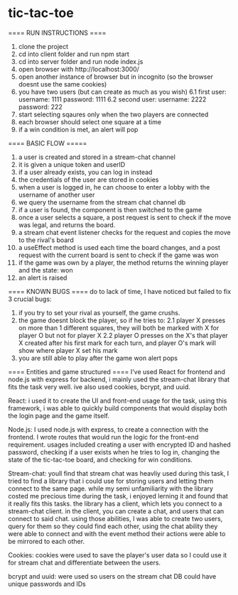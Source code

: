 # tic-tac-toe

==== RUN INSTRUCTIONS ====
1. clone the project
2. cd into client folder and run npm start
3. cd into server folder and run node index.js
4. open browser with http://localhost:3000/
5. open another instance of browser but in incognito (so the browser doesnt use the same cookies)
6. you have two users (but can create as much as you wish)
6.1 first user: username: 1111 password: 1111
6.2 second user: username: 2222 password: 222
7. start selecting sqaures only when the two players are connected
8. each browser should select one square at a time
9. if a win condition is met, an alert will pop 

====  BASIC FLOW =====
1. a user is created and stored in a stream-chat channel
2. it is given a unique token and userID
3. if a user already exists, you can log in instead
4. the credentials of the user are stored in cookies
5. when a user is logged in, he can choose to enter a lobby with the username of another user
6. we query the username from the stream chat channel db
7. if a user is found, the component is then switched to the game
8. once a user selects a square, a post request is sent to check if the move was legal, and returns the board.
9. a stream chat event listener checks for the request and copies the move to the rival's board
10. a useEffect method is used each time the board changes, and a post request with the current board is sent to check if the game was won
11. if the game was own by a player, the method returns the winning player and the state: won
12. an alert is raised

==== KNOWN BUGS ====
do to lack of time, I have noticed but failed to fix 3 crucial bugs:
1. if you try to set your rival as yourself, the game crushs.
2. the game doesnt block the player, so if he tries to:
2.1 player X presses on more than 1 different squares, they will both be marked with X for player O but not for player X
2.2 player O presses on the X's that player X created after his first mark for each turn, and player O's mark will show where player X set his mark
3. you are still able to play after the game won alert pops

==== Entities and game structured ====
I've used React for frontend and node.js with express for backend, i mainly used the stream-chat library that fits the task very well. ive also used cookies, bcrypt, and uuid.

React: i used it to create the UI and front-end usage for the task, using this framework, i was able to quickly build components that would display both the login page and the game itself.

Node.js: I used node.js with express, to create a connection with the frontend. I wrote routes that would run the logic for the front-end requirement. usages included creating a user with encrypted ID and hashed password, checking if a user exists when he tries to log in, changing the state of the tic-tac-toe board, and checking for win conditions.

Stream-chat: youll find that stream chat was heavliy used during this task, I tried to find a library that i could use for storing users and letting them connect to the same page. while my semi unfamiliarity with the library costed me precious time during the task, i enjoyed lerning it and found that it really fits this tasks. the library has a client, which lets you connect to a stream-chat client. in the client, you can create a chat, and users that can connect to said chat. using those abilities, I was able to create two users, query for them so they could find each other, using the chat ability they were able to connect and with the event method their actions were able to be mirrored to each other.

Cookies: cookies were used to save the player's user data so I could use it for stream chat and differentiate between the users.

bcrypt and uuid: were used so users on the stream chat DB could have unique passwords and IDs